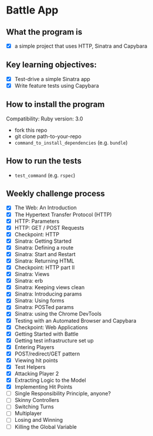 # Battle App

## What the program is

- [x] a simple project that uses HTTP, Sinatra and Capybara

## Key learning objectives:

- [x] Test-drive a simple Sinatra app
- [x] Write feature tests using Capybara

## How to install the program

Compatibility:
Ruby version: 3.0

- fork this repo
- git clone path-to-your-repo
- `command_to_install_dependencies` (e.g. `bundle`)

## How to run the tests

- `test_command` (e.g. `rspec`)

## Weekly challenge process

- [x] The Web: An Introduction
- [x] The Hypertext Transfer Protocol (HTTP)
- [x] HTTP: Parameters
- [x] HTTP: GET / POST Requests
- [x] Checkpoint: HTTP
- [x] Sinatra: Getting Started
- [x] Sinatra: Defining a route
- [x] Sinatra: Start and Restart
- [x] Sinatra: Returning HTML
- [x] Checkpoint: HTTP part II
- [x] Sinatra: Views
- [x] Sinatra: erb
- [x] Sinatra: Keeping views clean
- [x] Sinatra: Introducing params
- [x] Sinatra: Using forms
- [x] Sinatra: POSTed params
- [x] Sinatra: using the Chrome DevTools
- [x] Testing with an Automated Browser and Capybara
- [x] Checkpoint: Web Applications
- [x] Getting Started with Battle
- [x] Getting test infrastructure set up
- [x] Entering Players
- [x] POST/redirect/GET pattern
- [x] Viewing hit points
- [x] Test Helpers
- [x] Attacking Player 2
- [x] Extracting Logic to the Model
- [x] Implementing Hit Points
- [ ] Single Responsibility Principle, anyone?
- [ ] Skinny Controllers
- [ ] Switching Turns
- [ ] Multiplayer
- [ ] Losing and Winning
- [ ] Killing the Global Variable
